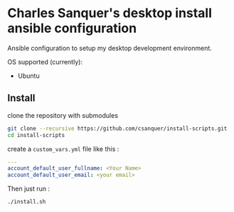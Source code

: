 Charles Sanquer's desktop install ansible configuration
=======================================================

Ansible configuration to setup my desktop development environment.

OS supported (currently):
* Ubuntu


Install
-------

clone the repository with submodules

```bash
git clone --recursive https://github.com/csanquer/install-scripts.git
cd install-scripts
```

create a `custom_vars.yml` file like this :

```yml
---
account_default_user_fullname: <Your Name>
account_default_user_email: <your email>
```

Then just run :

```bash
./install.sh
```

